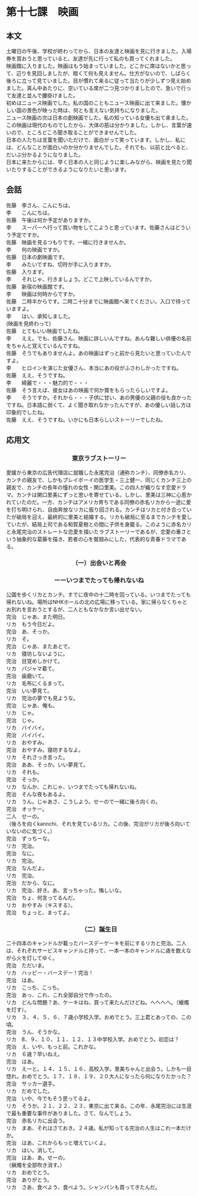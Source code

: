 # 第十七課　映画
## 本文
土曜日の午後、学校が終わってから、日本の友達と映画を見に行きました。入場券を買おうと思っていると、友達が先に行って私のも買ってくれました。  
映画館に入りました。映画はもう始まっていました。どこかに席はないかと思って、辺りを見回しましたが、暗くて何も見えません。仕方がないので、しばらく後ろに立って見ていました。目が慣れて来るに従って当たりが少しずつ見え始めました。真ん中あたりに、空いている席が二つ見つかりましたので、急いで行って友達と並んで腰掛けました。  
初めはニュース映画でした。私の国のこともニュース映画に出て来ました。懐かしい国の景色が映った時は、何とも言えない気持ちになりました。  
ニュース映画の次は日本の劇映画でした。私の知っている女優も出て来ました。この映画は現代のものでしたから、大体の筋は分かりました。しかし、言葉が速いので、ところどころ聞き取ることができませんでした。  
日本の人たちは言葉を聞いただけで、面白がって笑っています。しかし、私には、どんなことが面白いのか分かりませんでした。それでも、以前と比べると、だいぶ分かるようになりました。  
日本に来たからには、早く日本の人と同じように楽しみながら、映画を見たり聞いたりすることができるようになりたいと思います。  
## 会話
佐藤　李さん、こんにちは。  
李　　こんにちは。  
佐藤　午後は何か予定がありますか。  
李　　スーパーへ行って買い物をしてこようと思っています。佐藤さんはどういう予定ですか。  
佐藤　映画を見るつもりです。一緒に行きませんか。  
李　　何の映画ですか。  
佐藤　日本の劇映画です。  
李　　みたいですね、切符が手に入りますか。  
佐藤　入ります。  
李　　それじゃ、行きましょう。どこで上映しているんですか。  
佐藤　新宿の映画館です。  
李　　映画は何時からですか。  
佐藤　二時半からです。二時二十分までに映画館へ来てください。入口で待っていますよ。  
李　　はい、承知しました。  
(映画を見終わって)  
佐藤　とてもいい映画でしたね。  
李　　ええ。でも、佐藤さん、映画に詳しいんですね。あんな難しい俳優の名前をちゃんと覚えているんですね。  
佐藤　そうでもありませんよ。あの映画はずっと前から見たいと思っていたんですよ。  
李　　ヒロインを演じた女優さん、本当にあの役がふさわしかったですね。  
佐藤　ええ、そうですね。  
李　　綺麗で・・・魅力的で・・・  
佐藤　そう言えば、彼女はあの映画で何か賞をもらったらしいですよ。  
李　　そうですか。それから・・・子供に甘い、あの男優の父親の役も良かったですね。日本語に弱くて、よく聞き取れなかったんですが、あの優しい話し方は印象的でしたね。  
佐藤　ええ、そうですね。いかにも日本らしいストーリーでしたね。  
## 応用文　
### <center>東京ラブストーリー</center>
愛媛から東京の広告代理店に就職した永尾完治（通称カンチ）、同僚赤名カリ、カンチの親友で、しかもプレイボーイの医学生・三上健一、同じくカンチ三上の親友で、カンチの長年の憧れの女性・関口里美。この四人が織りなす恋愛ドラマ。カンチは関口里美にずっと思いを寄せている。しかし、里美は三神に心惹かれていたのだ。一方、カンチはアメリカ育ちである同僚の赤名リカから一途に愛を打ち明けられ、自由奔放なリカに振り回される。カンチはリカと付き合っていたが破局を迎え、最終的に里美と結婚する。リカも破局に至るまでカンチを愛していたが、結局上司である和賀夏樹との間に子供を身籠る。このように赤名カリと永尾完治のストレートな恋愛を描いたラブストーリーであるが、恋愛の重さという抽象的な葛藤を描き、若者の心を鷲掴みにした、代表的な青春ドラマである。  
### <center>（一）出会いと再会</center>
### <center>ーーいつまでたっても帰れないね</center>
公園を歩くリカとカンチ。すでに夜中の十二時を回っている。いつまでたっても帰れないね。場所はNHKホールの北の広場に移っている。家に帰らなくちゃとお別れを言おうとするが、二人ともなかなか言い出せない。  
完治　じゃあ、また明日。  
リカ　もう今日だよ。  
完治　あ、そっか。  
リカ　そ。  
完治　じゃあ、またあとで。  
リカ　寝坊しないように。  
完治　目覚めしかけて。  
リカ　パジャマ着て。  
完治　歯磨いて。  
リカ　毛布にくるまって。  
完治　いい夢見て。  
リカ　完治の夢でも見ような。  
完治　じゃあ、俺も。  
リカ　じゃ。  
完治　じゃ。  
リカ　バイバイ。  
完治　バイバイ。  
リカ　おやすみ。  
完治　おやすみ。寝坊するなよ。  
リカ　それさっき言った。  
完治　ああ、そっか。いい夢見て。  
リカ　それも。  
完治　そっか。  
リカ　なんか、これじゃ、いつまでたっても帰れないね。  
完治　そんな夜もあるよ。  
リカ　うん。じゃあさ、こうしよう。せーので一緒に後ろ向くの。  
完治　オッケー。  
二人　せーの。  
（後ろを向くkannchi、それを見ているリカ。この後、完治がリカが後ろ向いていないのに気づく。）  
完治　ずっちーな。  
リカ　完治。  
完治　なに。  
リカ　完治。  
完治　なんだよ。  
リカ　完治。  
完治　だから、なに。  
リカ　完治、好き。あ、言っちゃった。悔しいな。  
完治　ちょ、何言ってるんだ。  
リカ　おやすみ（キスする）。  
完治　ちょっと、まってよ。  
### <center>（二）誕生日</center>
二十四本のキャンドルが載ったバースデーケーキを前にするリカと完治。二人は、それぞれサービスキャンドルと持って、一本一本のキャンドルに歳を数えながら火を灯してゆく。  
完治　ただいま。  
リカ　ハッピー・バースデー！完治！  
完治　はあ。  
リカ　こっち、こっち。  
完治　あっ、これ、これ全部自分で作ったの。  
リカ　どんな問題？あ、ケーキはね、買って来たんだけどね。へへへへ。（蠟燭を灯す）。  
リカ　３、４、５、６、７歳小学校入学。おめでとう。三上君とあっての、この頃。  
完治　うん、そうかな。  
リカ　8、９、１０、１１、１２、１３中学校入学。おめでとう。初恋は？  
完治　え、いや、もっと前。これかな。  
リカ　６歳？早いねえ。  
完治　はあ。  
リカ　えーと。１４、１５、１６、高校入学。里美ちゃんと出会う。しかも一目惚れ。おめでとう。１７、１８、１９、２０大人になったら何になりたかった？  
完治　サッカー選手。  
リカ　だめでした。  
完治　いや、今でもそう思ってるよ。  
リカ　そうか。２１、２２、２３、東京に出て来る。この年、永尾完治には生涯で最も重要な事件がありました。さて、なんでしょう。  
完治　赤名リカに出会う。  
リカ　まあ、それはさておき。２４歳。私が知ってる完治の人生はこれ一本だけか。  
完治　はあ、これからもっと増えていくよ。  
リカ　はい。消して。  
完治　はあ、あ。せーの。  
（蝋燭を全部吹き消す。）  
リカ　おめでとう。  
完治　ありがとう。  
リカ　さあ、食べよう、食べよう。シャンパンも買ってきたんだ。  
